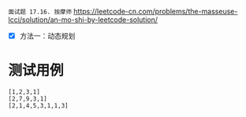 
`面试题 17.16. 按摩师` https://leetcode-cn.com/problems/the-masseuse-lcci/solution/an-mo-shi-by-leetcode-solution/
- [x] 方法一：动态规划

# 测试用例

```
[1,2,3,1]
[2,7,9,3,1]
[2,1,4,5,3,1,1,3]
```
